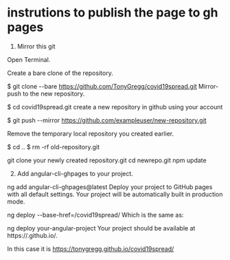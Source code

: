 # instrutions to publish the page to gh pages
1. Mirror this git

Open Terminal.

Create a bare clone of the repository.

$ git clone --bare https://github.com/TonyGregg/covid19spread.git
Mirror-push to the new repository.

$ cd covid19spread.git
create a new repository in github using your account

$ git push --mirror https://github.com/exampleuser/new-repository.git

Remove the temporary local repository you created earlier.

$ cd ..
$ rm -rf old-repository.git

git clone your newly created repository.git
cd newrepo.git
npm update

2. Add angular-cli-ghpages to your project.


ng add angular-cli-ghpages@latest
Deploy your project to GitHub pages with all default settings. Your project will be automatically built in production mode.

 ng deploy --base-href=/covid19spread/
Which is the same as:

ng deploy your-angular-project
Your project should be available at https://<username>.github.io/<repositoryname>.

In this case it is https://tonygregg.github.io/covid19spread/
